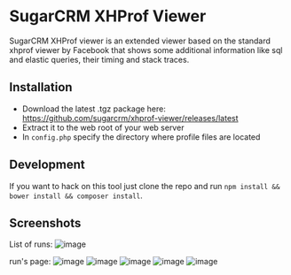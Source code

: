 # SugarCRM XHProf Viewer

SugarCRM XHProf viewer is an extended viewer based on the standard xhprof viewer by Facebook
that shows some additional information like sql and elastic queries, their timing and stack traces.

## Installation
* Download the latest .tgz package here: https://github.com/sugarcrm/xhprof-viewer/releases/latest
* Extract it to the web root of your web server
* In `config.php` specify the directory where profile files are located

## Development
If you want to hack on this tool just clone the repo and run `npm install && bower install && composer install`.

## Screenshots
List of runs:
![image](https://cloud.githubusercontent.com/assets/1901945/14108554/436b00a6-f5be-11e5-8276-2ed954bff38c.png)

run's page:
![image](https://cloud.githubusercontent.com/assets/1901945/14108642/a0120282-f5be-11e5-9e26-b9797006b5dc.png)
![image](https://cloud.githubusercontent.com/assets/1901945/14108681/c477e9e8-f5be-11e5-8127-173e2dfad8c3.png)
![image](https://cloud.githubusercontent.com/assets/1901945/14108734/e4694d50-f5be-11e5-81d3-d7ea6bc1af20.png)
![image](https://cloud.githubusercontent.com/assets/1901945/14108753/f9efc3a2-f5be-11e5-9f6c-bd6117c4736c.png)
![image](https://cloud.githubusercontent.com/assets/1901945/14108813/37ea3746-f5bf-11e5-9d8d-6144a70ba120.png)
